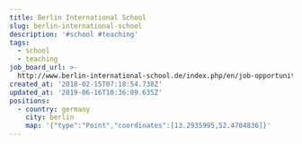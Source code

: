```yaml
---
title: Berlin International School
slug: berlin-international-school
description: '#school #teaching'
tags:
  - school
  - teaching
job_board_url: >-
  http://www.berlin-international-school.de/index.php/en/job-opportunities-bis-en.html
created_at: '2018-02-15T07:18:54.738Z'
updated_at: '2019-06-16T10:36:09.635Z'
positions:
  - country: germany
    city: berlin
    map: '{"type":"Point","coordinates":[13.2935995,52.4704836]}'
---
```


